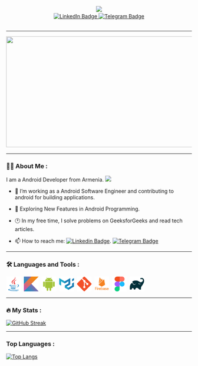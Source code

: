 <div id="header" align="center">
  <img src="https://media.giphy.com/media/jdPMeyv9rn0hZHh8n9/giphy.gif" width="150"/>
</div>

<div id="badges" align="center">
  <a href="https://www.linkedin.com/in/aleksandr-zurnachyan-988189113/" target="_blank">
    <img src="https://img.shields.io/badge/LinkedIn-blue?style=for-the-badge&logo=linkedin&logoColor=white" alt="LinkedIn Badge"/>
  </a>
    <a href="https://t.me/all_about_android" target="_blank">
    <img src="https://img.shields.io/badge/Telegram-blue?style=for-the-badge&logo=telegram&logoColor=white" alt="Telegram Badge"/>
  </a>
</div>

<div id="profile_view" align="center">
  <img src="https://komarev.com/ghpvc/?username=AleksArm&style=flat-square&color=blue" alt="" />
</div>

---

<div align="center">
  <img src="https://media.giphy.com/media/dWesBcTLavkZuG35MI/giphy.gif" width="600" height="300"/>
</div>

---

### :man_technologist: About Me :
I am a Android Developer from Armenia. <img src="https://media.giphy.com/media/xThuWt89yRv9xkJyco/giphy.gif" width="30">

- :office: I’m working as a Android Software Engineer and contributing to android for building  applications.

- :seedling: Exploring New Features in Android Programming.

- :clock1: In my free time, I solve problems on GeeksforGeeks and read tech articles.

- :mailbox: How to reach me: [![Linkedin Badge](https://img.shields.io/badge/LinkedIn-blue?style=flat&logo=Linkedin&logoColor=white)](https://www.linkedin.com/in/aleksandr-zurnachyan-988189113/). [![Telegram Badge](https://img.shields.io/badge/Telegram-blue?style=flat&logo=Telegram&logoColor=white)](https://t.me/aleksandrzurnachyan)

---

### :hammer_and_wrench: Languages and Tools :

<div>
  <img src="https://github.com/devicons/devicon/blob/master/icons/java/java-original.svg" title="Java" alt="Java" width="40" height="40"/>&nbsp;
  <img src="https://github.com/devicons/devicon/blob/master/icons/kotlin/kotlin-original.svg" title="Kotlin" alt="Kotlin" width="40" height="40"/>&nbsp;
  <img src="https://github.com/devicons/devicon/blob/master/icons/android/android-original.svg" title="Android" alt="Android" width="40" height="40"/>&nbsp;
  <img src="https://github.com/devicons/devicon/blob/master/icons/materialui/materialui-original.svg" title="Material UI" alt="Material UI" width="40" height="40"/>&nbsp;
  <img src="https://github.com/devicons/devicon/blob/master/icons/git/git-original.svg" title="Git" alt="Git" width="40" height="40"/>&nbsp;
  <img src="https://github.com/devicons/devicon/blob/master/icons/firebase/firebase-plain-wordmark.svg" title="Firebase" alt="Firebase" width="40" height="40"/>&nbsp;
  <img src="https://github.com/devicons/devicon/blob/master/icons/figma/figma-original.svg" title="Figma" alt="Figma" width="40" height="40"/>&nbsp;
  <img src="https://github.com/devicons/devicon/blob/master/icons/gradle/gradle-plain.svg" title="Gradle" alt="Gradle" width="40" height="40"/>&nbsp;
  
  ---

### :fire: My Stats :
  
  [![GitHub Streak](http://github-readme-streak-stats.herokuapp.com?user=AleksArm&theme=dark&hide_border=true&date_format=j%20M%5B%20Y%5D)](https://git.io/streak-stats)

  ---
  
###  Top Languages :

[![Top Langs](https://github-readme-stats.vercel.app/api/top-langs/?username=AleksArm&layout=compact&theme=vision-friendly-dark)](https://github.com/anuraghazra/github-readme-stats)
  
 
